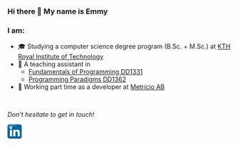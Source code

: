 ### Hi there 👋 My name is Emmy

### I am:

* 🎓 Studying a computer science degree program (B.Sc. + M.Sc.) at [KTH Royal Institute of Technology](https://www.kth.se/en/studies)
* 📝 A teaching assistant in
  * [Fundamentals of Programming DD1331](https://www.kth.se/student/kurser/kurs/DD1331)
  * [Programming Paradigms DD1362](https://www.kth.se/student/kurser/kurs/dd1362)
* 💼 Working part time as a developer at [Metricio AB](https://www.metricio.se/)

<br />

_Don't hesitate to get in touch_!

[<img height="32px" src="./logos/linkedin.png" />](https://linkedin.com/in/emmy-yin-74b909173)
